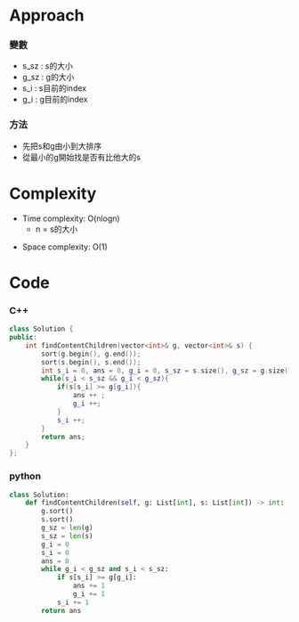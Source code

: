 # Approach
<!-- Describe your approach to solving the problem. -->
### 變數
- s_sz : s的大小
- g_sz : g的大小
- s_i : s目前的index
- g_i : g目前的index

### 方法
- 先把s和g由小到大排序
- 從最小的g開始找是否有比他大的s

# Complexity
- Time complexity: O(nlogn)
    - n = s的大小 
<!-- Add your time complexity here, e.g. $$O(n)$$ -->

- Space complexity: O(1)
<!-- Add your space complexity here, e.g. $$O(n)$$ -->

# Code
### C++
```c++ []
class Solution {
public:
    int findContentChildren(vector<int>& g, vector<int>& s) {
        sort(g.begin(), g.end());
        sort(s.begin(), s.end());
        int s_i = 0, ans = 0, g_i = 0, s_sz = s.size(), g_sz = g.size();
        while(s_i < s_sz && g_i < g_sz){
            if(s[s_i] >= g[g_i]){
                ans ++ ;
                g_i ++;
            }
            s_i ++;
        }
        return ans;
    }
};
```
### python
```python []
class Solution:
    def findContentChildren(self, g: List[int], s: List[int]) -> int:
        g.sort()
        s.sort()
        g_sz = len(g)
        s_sz = len(s)
        g_i = 0
        s_i = 0
        ans = 0
        while g_i < g_sz and s_i < s_sz:
            if s[s_i] >= g[g_i]:
                ans += 1
                g_i += 1
            s_i += 1
        return ans
```
